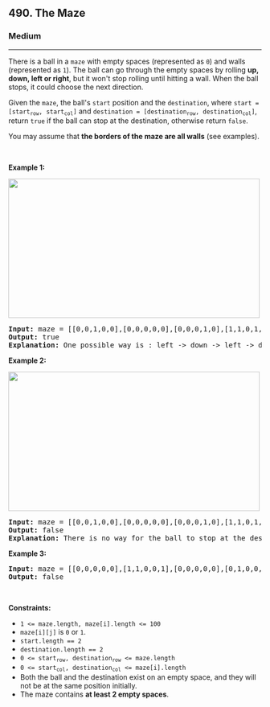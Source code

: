 <h2>490. The Maze</h2><h3>Medium</h3><hr><div><p>There is a ball in a <code>maze</code> with empty spaces (represented as <code>0</code>) and walls (represented as <code>1</code>). The ball can go through the empty spaces by rolling <strong>up, down, left or right</strong>, but it won't stop rolling until hitting a wall. When the ball stops, it could choose the next direction.</p>

<p>Given the <code>maze</code>, the ball's <code>start</code> position and&nbsp;the <code>destination</code>, where <code>start = [start<sub>row</sub>, start<sub>col</sub>]</code> and <code>destination&nbsp;= [destination<sub>row</sub>, destination<sub>col</sub>]</code>, return <code>true</code> if the ball can stop at the destination, otherwise return <code>false</code>.</p>

<p>You may assume that <strong>the borders of the maze are all walls</strong> (see examples).</p>

<p>&nbsp;</p>
<p><strong>Example 1:</strong></p>
<img alt="" src="https://assets.leetcode.com/uploads/2020/09/01/maze1.png" style="width: 500px; height: 277px;">
<pre><strong>Input:</strong> maze = [[0,0,1,0,0],[0,0,0,0,0],[0,0,0,1,0],[1,1,0,1,1],[0,0,0,0,0]], start = [0,4], destination = [4,4]
<strong>Output:</strong> true
<strong>Explanation:</strong> One possible way is : left -&gt; down -&gt; left -&gt; down -&gt; right -&gt; down -&gt; right.
</pre>

<p><strong>Example 2:</strong></p>
<img alt="" src="https://assets.leetcode.com/uploads/2020/09/01/maze2.png" style="width: 500px; height: 277px;">
<pre><strong>Input:</strong> maze = [[0,0,1,0,0],[0,0,0,0,0],[0,0,0,1,0],[1,1,0,1,1],[0,0,0,0,0]], start = [0,4], destination = [3,2]
<strong>Output:</strong> false
<strong>Explanation:</strong> There is no way for the ball to stop at the destination. Notice that you can pass through the destination but you cannot stop there.
</pre>

<p><strong>Example 3:</strong></p>

<pre><strong>Input:</strong> maze = [[0,0,0,0,0],[1,1,0,0,1],[0,0,0,0,0],[0,1,0,0,1],[0,1,0,0,0]], start = [4,3], destination = [0,1]
<strong>Output:</strong> false
</pre>

<p>&nbsp;</p>
<p><strong>Constraints:</strong></p>

<ul>
	<li><code>1 &lt;= maze.length, maze[i].length &lt;= 100</code></li>
	<li><code>maze[i][j]</code> is <code>0</code> or <code>1</code>.</li>
	<li><code>start.length == 2</code></li>
	<li><code>destination.length == 2</code></li>
	<li><code>0 &lt;= start<sub>row</sub>,&nbsp;destination<sub>row</sub> &lt;= maze.length</code></li>
	<li><code>0 &lt;= start<sub>col</sub>,&nbsp;destination<sub>col</sub> &lt;= maze[i].length</code></li>
	<li>Both the ball and the destination exist on an empty space, and they will not be at the same position initially.</li>
	<li>The maze contains <strong>at least 2 empty spaces</strong>.</li>
</ul>
</div>